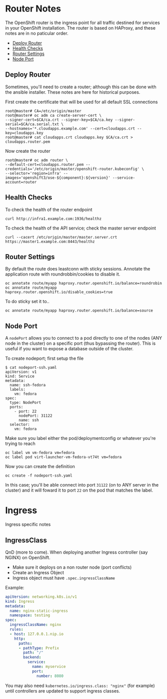 # Router Notes

The OpenShift router is the ingress point for all traffic destined for services in your OpenShift installation. The router is based on HAProxy, and these notes are in no paticular order.

* [Deploy Router](#deploy-router)
* [Health Checks](#health-checks)
* [Router Settings](#router-settings)
* [Node Port](#node-port)

## Deploy Router

Sometimes, you'll need to create a router; although this can be done with the ansible installer. These notes are here for historical purposes.

First create the certificate that will be used for all default SSL connections

```
root@master# CA=/etc/origin/master
root@master# oc adm ca create-server-cert \
--signer-cert=$CA/ca.crt --signer-key=$CA/ca.key --signer-serial=$CA/ca.serial.txt \
--hostnames='*.cloudapps.example.com' --cert=cloudapps.crt --key=cloudapps.key
root@master# cat cloudapps.crt cloudapps.key $CA/ca.crt > cloudapps.router.pem
```

Now create the router

```
root@master# oc adm router \
--default-cert=cloudapps.router.pem --credentials='/etc/origin/master/openshift-router.kubeconfig' \
--selector='region=infra' --images='openshift3/ose-${component}:${version}' --service-account=router
```

## Health Checks

To check the health of the router endpoint 

```
curl http://infra1.example.com:1936/healthz
```

To check the health of the API service; check the master server endpoint

```
curl --cacert /etc/origin/master/master.server.crt https://master1.example.com:8443/healthz
```
## Router Settings

By default the route does leastconn with sticky sessions. Annotate the application route with roundrobbin/cookies to disable it.

```
oc annotate route/myapp haproxy.router.openshift.io/balance=roundrobin
oc annotate route/myapp haproxy.router.openshift.io/disable_cookies=true
```

To do sticky set it to..

```
oc annotate route/myapp haproxy.router.openshift.io/balance=source
```

## Node Port

A `nodePort` allows you to connect to a pod directly to one of the nodes (ANY node in the cluster) on a specific port (thus bypassing the router). This is useful if you want to expose a database outside of the cluster.

To create nodeport; first setup the file

```
$ cat nodeport-ssh.yaml 
apiVersion: v1
kind: Service
metadata:
  name: ssh-fedora
  labels:
    vm: fedora
spec:
  type: NodePort
  ports:
    - port: 22
      nodePort: 31122
      name: ssh
  selector:
    vm: fedora
```

Make sure you label either the pod/deploymentconfig or whatever you're trying to reach

```
oc label vm vm-fedora vm=fedora
oc label pod virt-launcher-vm-fedora-vt74t vm=fedora
```

Now you can create the definition

```
oc create -f nodeport-ssh.yaml
```

In this case; you'll be able connect into port `31122` (on to ANY server in the cluster) and it will foward it to port `22` on the pod that matches the label.

# Ingress

Ingress specific notes

## IngressClass

QnD (more to come). When deploying another Ingress controller (say NGINX) on OpenShift.

* Make sure it deploys on a non router node (port conflicts)
* Create an Ingress Object
* Ingress object must have `.spec.ingressClassName`


Example:

```yaml
apiVersion: networking.k8s.io/v1
kind: Ingress
metadata:
  name: nginx-static-ingress
  namespace: testing
spec:
  ingressClassName: nginx
  rules:
  - host: 127.0.0.1.nip.io
    http:
      paths:
      - pathType: Prefix
        path: "/"
        backend:
          service:
            name: myservice
            port:
              number: 8080
```

You may also need `kubernetes.io/ingress.class: "nginx"` (for example) until controllers are updated to support ingress classes.

